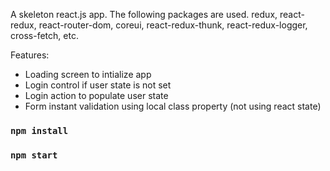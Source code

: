A skeleton react.js app. The following packages are used. redux, react-redux, react-router-dom, coreui, react-redux-thunk, react-redux-logger, cross-fetch, etc.

Features:
- Loading screen to intialize app
- Login control if user state is not set
- Login action to populate user state
- Form instant validation using local class property (not using react state)

### `npm install`
### `npm start`
